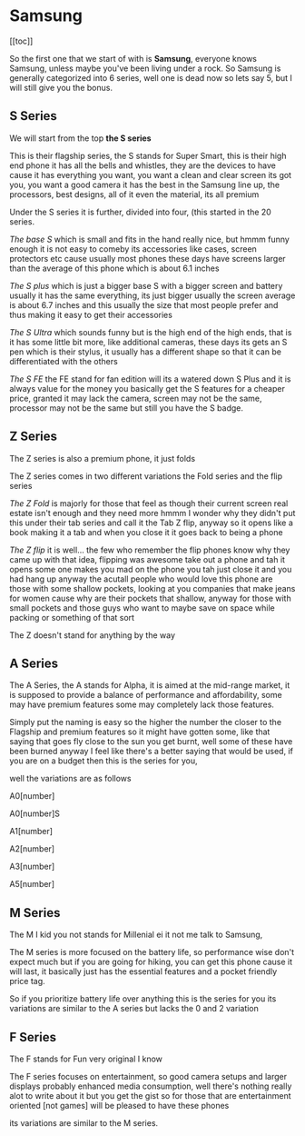 # Samsung

[[toc]]

So the first one that we start of with is **Samsung**, everyone knows Samsung, unless maybe you've been living under a rock. So Samsung is generally categorized into 6 series, well one is dead now so lets say 5, but I will still give you the bonus.


## S Series
We will start from the top **the S series**

This is their flagship series, the S stands for Super Smart, this is their high end phone it has all the bells and whistles, they are the devices to have cause it has everything you want, you want a clean and clear screen its got you, you want a good camera it has the best in the Samsung line up, the processors, best designs, all of it even the material, its all premium

Under the S series it is further, divided into four, (this started in the 20 series.

*The base S* which is small and fits in the hand really nice, but hmmm funny enough it is not easy to comeby its accessories like cases, screen protectors etc cause usually most phones these days have screens larger than the average of this phone which is about 6.1 inches

*The S plus* which is just a bigger base S with a bigger screen and battery usually it has the same everything, its just bigger usually the screen average is about 6.7 inches and this usually  the size that most people prefer and thus making it easy to get their accessories

*The S Ultra* which sounds funny but is the high end of the high ends, that is it has some little bit more, like additional cameras, these days its gets an S pen which is their stylus, it usually has a different shape so that it can be differentiated with the others

*The S FE* the FE stand for fan edition will its a watered down S Plus and it is always value for the money you basically get the S features for a cheaper price, granted it may lack the camera, screen may not be the same, processor may not be the same but still you have the S badge.

## Z Series

The Z series is also a premium phone, it just folds

The Z series comes in two different variations the Fold series and the flip series

*The Z Fold* is majorly for those that feel as though their current screen real estate isn't enough and they need more hmmm I wonder why they didn't put this under their tab series and call it the Tab Z flip, anyway so it opens like a book making it a tab and when you close it it goes back to being a phone

*The Z flip* it is well... the few who remember the flip phones know why they came up with that idea, flipping was awesome take out a phone and tah it opens some one makes you mad on the phone you tah just close it and you had hang up anyway the acutall people who would love this phone are those with some shallow pockets, looking at you companies that make jeans for women cause why are their pockets that shallow, anyway for those with small pockets and those guys who want to maybe save on space while packing or something of that sort

The Z doesn't stand for anything by the way

## A Series

The A Series, the A stands for Alpha, it is aimed at the mid-range market, it is supposed to provide a balance of performance and affordability, some may have premium features some may completely lack those features.

Simply put the naming is easy so the higher the number the closer to the Flagship and premium features so it might have gotten some, like that saying that goes fly close to the sun you get burnt, well some of these have been burned anyway I feel like there's a better saying that would be used, if you are on a budget then this is the series for you,

well the variations are as follows

A0[number]

A0[number]S

A1[number]

A2[number]

A3[number]

A5[number]

## M Series

The M I kid you not stands for Millenial ei it not me talk to Samsung, 

The M series is more focused on the battery life, so performance wise don't expect much but if you are going for hiking, you can get this phone cause it will last, it basically just has the essential features and a pocket friendly price tag.

So if you prioritize battery life over anything this is the series for you its variations are similar to the A series but lacks the 0 and 2 variation

## F Series

The F stands for Fun very original I know

The F series focuses on entertainment, so good camera setups and larger displays probably enhanced media consumption, well there's nothing really alot to write about it but you get the gist so for those that are entertainment oriented [not games] will be  pleased to have these phones

its variations are similar to the M series.